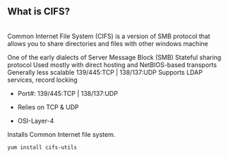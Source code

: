 <h2> What is CIFS? </h2>
<br>
Common Internet File System (CIFS) is a version of SMB protocol that allows you to share directories and files with other windows machine

One of the early dialects of Server Message Block (SMB) 
Stateful sharing protocol
Used mostly with direct hosting and NetBIOS-based transports
Generally less scalable 
139/445:TCP  | 138/137:UDP
Supports LDAP services, record locking

- Port#: 139/445:TCP  | 138/137:UDP

- Relies on TCP & UDP

- OSI-Layer-4 


Installs Common Internet file system.
```
yum install cifs-utils
```
